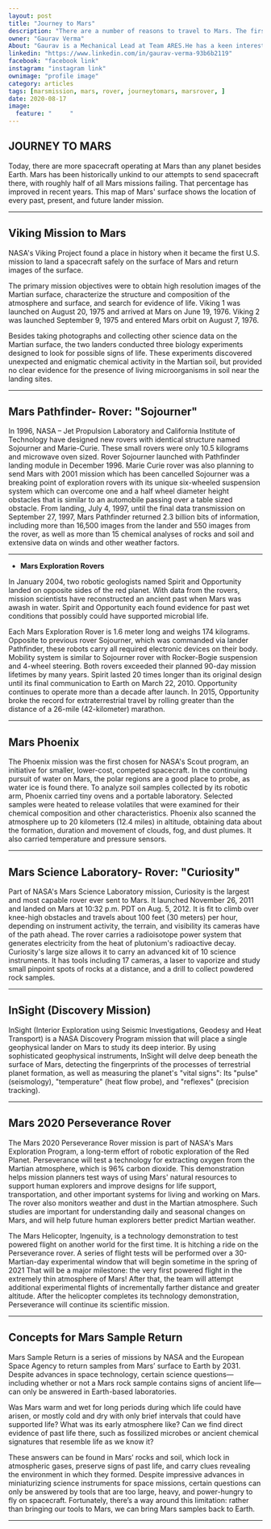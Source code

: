 ```yaml
---
layout: post
title: "Journey to Mars"
description: "There are a number of reasons to travel to Mars. The first is the realization of an amazing dream! Sending a manned mission to Mars is a fantastic adventure."
owner: "Gaurav Verma"
About: "Gaurav is a Mechanical Lead at Team ARES.He has a keen interest in the field of Mechanical Design and Analysis,Robotics and Ground vehicle systems. His main area of interest include Kinematics of machines, Dynamics and Control."
linkedin: "https://www.linkedin.com/in/gaurav-verma-93b6b2119"
facebook: "facebook link"
instagram: "instagram link"
ownimage: "profile image"
category: articles
tags: [marsmission, mars, rover, journeytomars, marsrover, ]
date: 2020-08-17
image:
  feature: "     "
---
```



## **JOURNEY TO MARS**

Today, there are more spacecraft operating at Mars than any planet besides Earth. Mars has been historically unkind to our attempts to send spacecraft there, with roughly half of all Mars missions failing. That percentage has improved in recent years. This map of Mars' surface shows the location of every past, present, and future lander mission. 


---
## **Viking Mission to Mars**

 NASA's Viking Project found a place in history when it became the first U.S. mission to land a spacecraft safely on the surface of Mars and return images of the surface.

 The primary mission objectives were to obtain high resolution images of the Martian surface, characterize the structure and composition of the atmosphere and surface, and search for evidence of life. Viking 1 was launched on August 20, 1975 and arrived at Mars on June 19, 1976. Viking 2 was launched September 9, 1975 and entered Mars orbit on August 7, 1976.

 Besides taking photographs and collecting other science data on the Martian surface, the two landers conducted three biology experiments designed to look for possible signs of life. These experiments discovered unexpected and enigmatic chemical activity in the Martian soil, but provided no clear evidence for the presence of living microorganisms in soil near the landing sites.


---
## **Mars Pathfinder- Rover: "Sojourner"**

 In 1996, NASA – Jet Propulsion Laboratory and California Institute of Technology have designed new rovers with identical structure named Sojourner and Marie-Curie. These small rovers were only 10.5 kilograms and microwave oven sized. Rover Sojourner launched with Pathfinder landing module in December 1996. Marie Curie rover was also planning to send Mars with 2001 mission which has been cancelled Sojourner was a breaking point of exploration rovers with its unique six-wheeled suspension system which can overcome one and a half wheel diameter height obstacles that is similar to an automobile passing over a table sized obstacle. From landing, July 4, 1997, until the final data transmission on September 27, 1997, Mars Pathfinder returned 2.3 billion bits of information, including more than 16,500 images from the lander and 550 images from the rover, as well as more than 15 chemical analyses of rocks and soil and extensive data on winds and other weather factors.


---
*   **Mars Exploration Rovers**

 In January 2004, two robotic geologists named Spirit and Opportunity landed on opposite sides of the red planet. With data from the rovers, mission scientists have reconstructed an ancient past when Mars was awash in water. Spirit and Opportunity each found evidence for past wet conditions that possibly could have supported microbial life.

 Each Mars Exploration Rover is 1.6 meter long and weighs 174 kilograms. Opposite to previous rover Sojourner, which was commanded via lander Pathfinder, these robots carry all required electronic devices on their body. Mobility system is similar to Sojourner rover with Rocker-Bogie suspension and 4-wheel steering. Both rovers exceeded their planned 90-day mission lifetimes by many years. Spirit lasted 20 times longer than its original design until its final communication to Earth on March 22, 2010. Opportunity continues to operate more than a decade after launch. In 2015, Opportunity broke the record for extraterrestrial travel by rolling greater than the distance of a 26-mile (42-kilometer) marathon.


---
## **Mars Phoenix**

 The Phoenix mission was the first chosen for NASA's Scout program, an initiative for smaller, lower-cost, competed spacecraft. In the continuing pursuit of water on Mars, the polar regions are a good place to probe, as water ice is found there. To analyze soil samples collected by its robotic arm, Phoenix carried tiny ovens and a portable laboratory. Selected samples were heated to release volatiles that were examined for their chemical composition and other characteristics. Phoenix also scanned the atmosphere up to 20 kilometers (12.4 miles) in altitude, obtaining data about the formation, duration and movement of clouds, fog, and dust plumes. It also carried temperature and pressure sensors.


---
##  **Mars Science Laboratory- Rover: "Curiosity"**

 Part of NASA's Mars Science Laboratory mission, Curiosity is the largest and most capable rover ever sent to Mars. It launched November 26, 2011 and landed on Mars at 10:32 p.m. PDT on Aug. 5, 2012. It is fit to climb over knee-high obstacles and travels about 100 feet (30 meters) per hour, depending on instrument activity, the terrain, and visibility its cameras have of the path ahead. The rover carries a radioisotope power system that generates electricity from the heat of plutonium's radioactive decay. Curiosity's large size allows it to carry an advanced kit of 10 science instruments. It has tools including 17 cameras, a laser to vaporize and study small pinpoint spots of rocks at a distance, and a drill to collect powdered rock samples.


---
##  **InSight (Discovery Mission)**

 InSight (Interior Exploration using Seismic Investigations, Geodesy and Heat Transport) is a NASA Discovery Program mission that will place a single geophysical lander on Mars to study its deep interior. By using sophisticated geophysical instruments, InSight will delve deep beneath the surface of Mars, detecting the fingerprints of the processes of terrestrial planet formation, as well as measuring the planet's "vital signs": Its "pulse" (seismology), "temperature" (heat flow probe), and "reflexes" (precision tracking).


---
##  **Mars 2020 Perseverance Rover**

 The Mars 2020 Perseverance Rover mission is part of NASA's Mars Exploration Program, a long-term effort of robotic exploration of the Red Planet. Perseverance will test a technology for extracting oxygen from the Martian atmosphere, which is 96% carbon dioxide. This demonstration helps mission planners test ways of using Mars' natural resources to support human explorers and improve designs for life support, transportation, and other important systems for living and working on Mars. The rover also monitors weather and dust in the Martian atmosphere. Such studies are important for understanding daily and seasonal changes on Mars, and will help future human explorers better predict Martian weather.

 The Mars Helicopter, Ingenuity, is a technology demonstration to test powered flight on another world for the first time. It is hitching a ride on the Perseverance rover. A series of flight tests will be performed over a 30-Martian-day experimental window that will begin sometime in the spring of 2021 That will be a major milestone: the very first powered flight in the extremely thin atmosphere of Mars! After that, the team will attempt additional experimental flights of incrementally farther distance and greater altitude. After the helicopter completes its technology demonstration, Perseverance will continue its scientific mission.


---
##  **Concepts for Mars Sample Return** 

 Mars Sample Return is a series of missions by NASA and the European Space Agency to return samples from Mars’ surface to Earth by 2031. Despite advances in space technology, certain science questions—including whether or not a Mars rock sample contains signs of ancient life—can only be answered in Earth-based laboratories.

 Was Mars warm and wet for long periods during which life could have arisen, or mostly cold and dry with only brief intervals that could have supported life? What was its early atmosphere like? Can we find direct evidence of past life there, such as fossilized microbes or ancient chemical signatures that resemble life as we know it?

 These answers can be found in Mars’ rocks and soil, which lock in atmospheric gases, preserve signs of past life, and carry clues revealing the environment in which they formed. Despite impressive advances in miniaturizing science instruments for space missions, certain questions can only be answered by tools that are too large, heavy, and power-hungry to fly on spacecraft. Fortunately, there’s a way around this limitation: rather than bringing our tools to Mars, we can bring Mars samples back to Earth.

---
